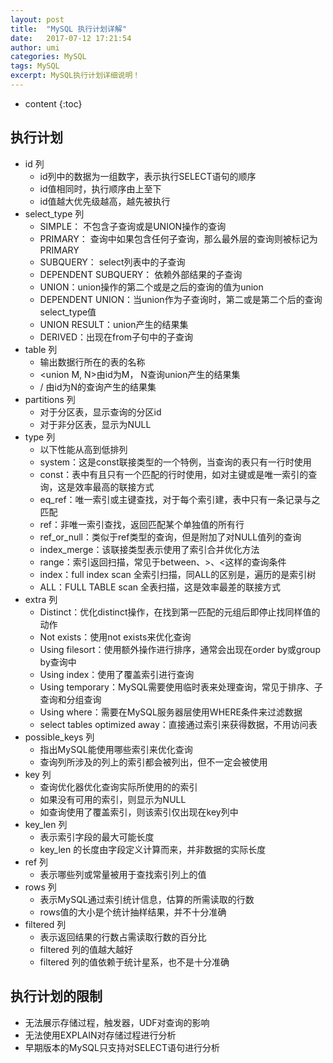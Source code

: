 ```yaml
---
layout: post
title:  "MySQL 执行计划详解"
date:   2017-07-12 17:21:54
author: umi
categories: MySQL
tags: MySQL
excerpt: MySQL执行计划详细说明！
---
```



* content
{:toc}






## 执行计划



* id 列
  * id列中的数据为一组数字，表示执行SELECT语句的顺序
  * id值相同时，执行顺序由上至下
  * id值越大优先级越高，越先被执行
* select_type 列
  * SIMPLE： 不包含子查询或是UNION操作的查询
  * PRIMARY： 查询中如果包含任何子查询，那么最外层的查询则被标记为PRIMARY
  * SUBQUERY： select列表中的子查询
  * DEPENDENT SUBQUERY： 依赖外部结果的子查询
  * UNION：union操作的第二个或是之后的查询的值为union
  * DEPENDENT UNION：当union作为子查询时，第二或是第二个后的查询select_type值
  * UNION RESULT：union产生的结果集
  * DERIVED：出现在from子句中的子查询
* table 列
  * 输出数据行所在的表的名称
  * <union M, N>由id为M， N查询union产生的结果集
  * <derivedN>/<subqueryN> 由id为N的查询产生的结果集
* partitions 列
  * 对于分区表，显示查询的分区id
  * 对于非分区表，显示为NULL
* type 列
  * 以下性能从高到低排列
  * system：这是const联接类型的一个特例，当查询的表只有一行时使用
  * const：表中有且只有一个匹配的行时使用，如对主键或是唯一索引的查询，这是效率最高的联接方式
  * eq_ref：唯一索引或主键查找，对于每个索引建，表中只有一条记录与之匹配
  * ref：非唯一索引查找，返回匹配某个单独值的所有行
  * ref_or_null：类似于ref类型的查询，但是附加了对NULL值列的查询
  * index_merge：该联接类型表示使用了索引合并优化方法
  * range：索引返回扫描，常见于between、>、<这样的查询条件
  * index：full index scan 全索引扫描，同ALL的区别是，遍历的是索引树
  * ALL：FULL TABLE scan 全表扫描，这是效率最差的联接方式
* extra 列
  * Distinct：优化distinct操作，在找到第一匹配的元组后即停止找同样值的动作
  * Not exists：使用not exists来优化查询
  * Using filesort：使用额外操作进行排序，通常会出现在order by或group by查询中
  * Using index：使用了覆盖索引进行查询
  * Using temporary：MySQL需要使用临时表来处理查询，常见于排序、子查询和分组查询
  * Using where：需要在MySQL服务器层使用WHERE条件来过滤数据
  * select tables optimized away：直接通过索引来获得数据，不用访问表
* possible_keys 列
  * 指出MySQL能使用哪些索引来优化查询
  * 查询列所涉及的列上的索引都会被列出，但不一定会被使用
* key 列
  * 查询优化器优化查询实际所使用的的索引
  * 如果没有可用的索引，则显示为NULL
  * 如查询使用了覆盖索引，则该索引仅出现在key列中
* key_len 列
  * 表示索引字段的最大可能长度
  *  key_len 的长度由字段定义计算而来，并非数据的实际长度
* ref 列
  * 表示哪些列或常量被用于查找索引列上的值
* rows 列
  * 表示MySQL通过索引统计信息，估算的所需读取的行数
  * rows值的大小是个统计抽样结果，并不十分准确
* filtered 列
  * 表示返回结果的行数占需读取行数的百分比
  * filtered 列的值越大越好
  * filtered 列的值依赖于统计星系，也不是十分准确



## 执行计划的限制

* 无法展示存储过程，触发器，UDF对查询的影响
*  无法使用EXPLAIN对存储过程进行分析
* 早期版本的MySQL只支持对SELECT语句进行分析